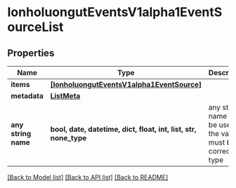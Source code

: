 # IonholuongutEventsV1alpha1EventSourceList


## Properties
Name | Type | Description | Notes
------------ | ------------- | ------------- | -------------
**items** | [**[IonholuongutEventsV1alpha1EventSource]**](IonholuongutEventsV1alpha1EventSource.md) |  | [optional] 
**metadata** | [**ListMeta**](ListMeta.md) |  | [optional] 
**any string name** | **bool, date, datetime, dict, float, int, list, str, none_type** | any string name can be used but the value must be the correct type | [optional]

[[Back to Model list]](../README.md#documentation-for-models) [[Back to API list]](../README.md#documentation-for-api-endpoints) [[Back to README]](../README.md)


